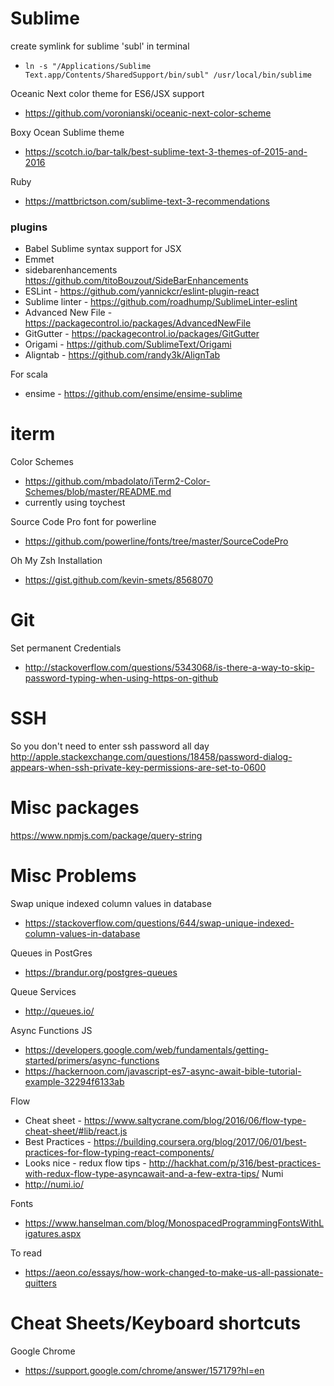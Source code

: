 
# Sublime

create symlink for sublime 'subl' in terminal
 * `ln -s "/Applications/Sublime Text.app/Contents/SharedSupport/bin/subl" /usr/local/bin/sublime`

Oceanic Next color theme for ES6/JSX support
 * https://github.com/voronianski/oceanic-next-color-scheme

Boxy Ocean Sublime theme
* https://scotch.io/bar-talk/best-sublime-text-3-themes-of-2015-and-2016

Ruby
* https://mattbrictson.com/sublime-text-3-recommendations

### plugins
* Babel Sublime syntax support for JSX
* Emmet
* sidebarenhancements https://github.com/titoBouzout/SideBarEnhancements
* ESLint - https://github.com/yannickcr/eslint-plugin-react
* Sublime linter - https://github.com/roadhump/SublimeLinter-eslint
* Advanced New File - https://packagecontrol.io/packages/AdvancedNewFile
* GitGutter - https://packagecontrol.io/packages/GitGutter
* Origami - https://github.com/SublimeText/Origami
* Aligntab - https://github.com/randy3k/AlignTab

For scala
* ensime - https://github.com/ensime/ensime-sublime

# iterm

Color Schemes
* https://github.com/mbadolato/iTerm2-Color-Schemes/blob/master/README.md
* currently using toychest

Source Code Pro font for powerline
* https://github.com/powerline/fonts/tree/master/SourceCodePro

Oh My Zsh Installation
* https://gist.github.com/kevin-smets/8568070


# Git

Set permanent Credentials
* http://stackoverflow.com/questions/5343068/is-there-a-way-to-skip-password-typing-when-using-https-on-github


# SSH
So you don't need to enter ssh password all day
  http://apple.stackexchange.com/questions/18458/password-dialog-appears-when-ssh-private-key-permissions-are-set-to-0600

# Misc packages
https://www.npmjs.com/package/query-string

# Misc Problems

Swap unique indexed column values in database
* https://stackoverflow.com/questions/644/swap-unique-indexed-column-values-in-database

Queues in PostGres
* https://brandur.org/postgres-queues

Queue Services
* http://queues.io/

Async Functions JS 
* https://developers.google.com/web/fundamentals/getting-started/primers/async-functions
* https://hackernoon.com/javascript-es7-async-await-bible-tutorial-example-32294f6133ab

Flow
* Cheat sheet - https://www.saltycrane.com/blog/2016/06/flow-type-cheat-sheet/#lib/react.js
* Best Practices - https://building.coursera.org/blog/2017/06/01/best-practices-for-flow-typing-react-components/
* Looks nice - redux flow tips - http://hackhat.com/p/316/best-practices-with-redux-flow-type-asyncawait-and-a-few-extra-tips/
Numi
* http://numi.io/

Fonts
* https://www.hanselman.com/blog/MonospacedProgrammingFontsWithLigatures.aspx

To read
* https://aeon.co/essays/how-work-changed-to-make-us-all-passionate-quitters


# Cheat Sheets/Keyboard shortcuts

Google Chrome
* https://support.google.com/chrome/answer/157179?hl=en

